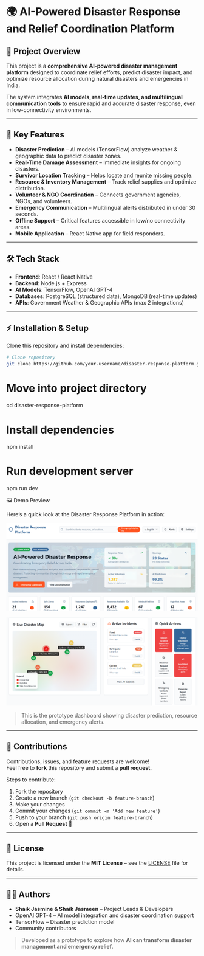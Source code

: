 # 🌍 AI-Powered Disaster Response and Relief Coordination Platform

## 📌 Project Overview
This project is a **comprehensive AI-powered disaster management platform** designed to coordinate relief efforts, predict disaster impact, and optimize resource allocation during natural disasters and emergencies in India.  

The system integrates **AI models, real-time updates, and multilingual communication tools** to ensure rapid and accurate disaster response, even in low-connectivity environments.

---

## 🚨 Key Features
- **Disaster Prediction** – AI models (TensorFlow) analyze weather & geographic data to predict disaster zones.  
- **Real-Time Damage Assessment** – Immediate insights for ongoing disasters.  
- **Survivor Location Tracking** – Helps locate and reunite missing people.  
- **Resource & Inventory Management** – Track relief supplies and optimize distribution.  
- **Volunteer & NGO Coordination** – Connects government agencies, NGOs, and volunteers.  
- **Emergency Communication** – Multilingual alerts distributed in under 30 seconds.  
- **Offline Support** – Critical features accessible in low/no connectivity areas.  
- **Mobile Application** – React Native app for field responders.  

---

## 🛠️ Tech Stack
- **Frontend**: React / React Native  
- **Backend**: Node.js + Express  
- **AI Models**: TensorFlow, OpenAI GPT-4  
- **Databases**: PostgreSQL (structured data), MongoDB (real-time updates)  
- **APIs**: Government Weather & Geographic APIs (max 2 integrations)  

---

## ⚡ Installation & Setup
Clone this repository and install dependencies:

```bash
# Clone repository
git clone https://github.com/your-username/disaster-response-platform.git
```

# Move into project directory
cd disaster-response-platform

# Install dependencies
npm install

# Run development server
npm run dev

 🖼️ Demo Preview

Here’s a quick look at the Disaster Response Platform in action:

![Demo Screenshot](src/assets/demo1.png)

![Demo Screenshot](src/assets/demo2.png)

> This is the prototype dashboard showing disaster prediction, resource allocation, and emergency alerts.

---

## 🤝 Contributions
Contributions, issues, and feature requests are welcome!  
Feel free to **fork** this repository and submit a **pull request**.  

Steps to contribute:
1. Fork the repository  
2. Create a new branch (`git checkout -b feature-branch`)  
3. Make your changes  
4. Commit your changes (`git commit -m 'Add new feature'`)  
5. Push to your branch (`git push origin feature-branch`)  
6. Open a **Pull Request** 🎉  

---

## 📜 License
This project is licensed under the **MIT License** – see the [LICENSE](LICENSE) file for details.  

---

## 👨‍💻 Authors
- **Shaik Jasmine & Shaik Jasmeen** – Project Leads & Developers  
- OpenAI GPT-4 – AI model integration and disaster coordination support  
- TensorFlow – Disaster prediction model  
- Community contributors  

> Developed as a prototype to explore how **AI can transform disaster management and emergency relief**.  
